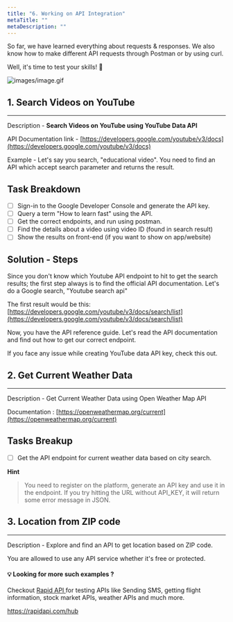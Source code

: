 ```yaml
---
title: "6. Working on API Integration"
metaTitle: ""
metaDescription: ""
---
```




So far, we have learned everything about requests & responses. We also know how to make different API requests through Postman or by using curl. 

Well, it's time to test your skills! 💩

![images/image.gif](/images/api-for-pm/image.gif)

## 1. Search Videos on YouTube

---

Description - **Search Videos on YouTube using YouTube Data API** 

API Documentation link - [https://developers.google.com/youtube/v3/docs](https://developers.google.com/youtube/v3/docs)

Example - Let's say you search, "educational video". You need to find an API which accept search parameter and returns the result. 

## Task Breakdown

- [ ]  Sign-in to the Google Developer Console and generate the API key.
- [ ]  Query a term "How to learn fast" using the API.
- [ ]  Get the correct endpoints, and run using postman.
- [ ]  Find the details about a video using video ID (found in search result)
- [ ]  Show the results on front-end (if you want to show on app/website)

## Solution - Steps

Since you don't know which Youtube API endpoint to hit to get the search results; the first step always is to find the official API documentation. Let's do a Google search, "Youtube search api"

The first result would be this:  [https://developers.google.com/youtube/v3/docs/search/list](https://developers.google.com/youtube/v3/docs/search/list)

Now, you have the API reference guide. Let's read the API documentation and find out how to get our correct endpoint.

If you face any issue while creating YouTube data API key, check this out. 

## 2. Get Current Weather Data

---

Description - Get Current Weather Data using Open Weather Map API

Documentation :  [https://openweathermap.org/current](https://openweathermap.org/current)

## Tasks Breakup

- [ ] Get the API endpoint for current weather data based on city search.

**Hint**

> You need to register on the platform, generate an API key and use it in the endpoint. If you try hitting the URL without API_KEY, it will return some error message in JSON.

## 3. Location from ZIP code

---

Description - Explore and find an API to get location based on ZIP code. 

You are allowed to use any API service whether it's free or protected. 




<h4>💡 Looking for more such examples ?</h4>

<p> Checkout <a href="https://rapidapi.com/hub" target="_blank"> Rapid API </a> for testing APIs like Sending SMS, getting flight information, stock market APIs, weather APIs and much more.  </p>

<a href="https://rapidapi.com/hub" target="_blank"> https://rapidapi.com/hub </a>
